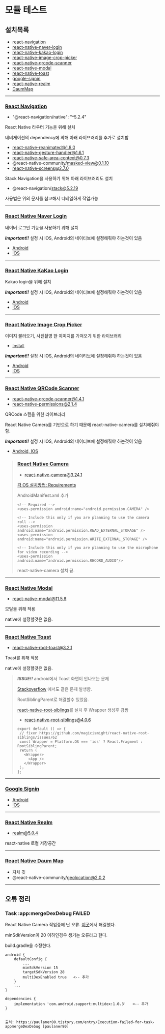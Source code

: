 # 모듈 테스트

## 설치목록

- [react-navigation](https://reactnavigation.org/docs/getting-started)
- [react-native-naver-login](https://github.com/react-native-seoul/react-native-naver-login)
- [react-native-kakao-login](https://github.com/react-native-seoul/react-native-kakao-login)
- [react-native-image-crop-picker](https://github.com/ivpusic/react-native-image-crop-picker)
- [react-native-qrcode-scanner](https://github.com/moaazsidat/react-native-qrcode-scanner)
- [react-native-modal](https://github.com/react-native-community/react-native-modal)
- [react-native-toast](https://github.com/magicismight/react-native-root-toast)
- [google-signin](https://github.com/react-native-community/google-signin)
- [react-native-realm](https://realm.io/docs/javascript/latest/)
- [DaumMap](https://github.com/asata/react-native-daummap)


---

### [React Navigation](https://reactnavigation.org/docs/getting-started)

+ "@react-navigation/native": "^5.2.4"

React Native 라우터 기능을 위해 설치

네비게이션의 dependency에 의해 아래 라이브러리를 추가로 설치함
+ react-native-reanimated@1.8.0
+ react-native-gesture-handler@1.6.1
+ react-native-safe-area-context@0.7.3
+ @react-native-community/masked-view@0.1.10
+ react-native-screens@2.7.0

Stack Navigation을 사용하기 위해 아래 라이브러리도 설치
+ @react-navigation/stack@5.2.19

사용법은 위의 문서를 참고해서 디테일하게 작업가능

---

### [React Native Naver Login](https://github.com/react-native-seoul/react-native-naver-login)

네이버 로그인 기능을 사용하기 위해 설치

***Important!!*** 설정 시 IOS, Android의 네이티브에 설정해줘야 하는것이 있음
- [Android](https://github.com/react-native-seoul/react-native-naver-login#additional-check-in-android)
- [IOS](https://github.com/react-native-seoul/react-native-naver-login#additional-check-in-android)


---

### [React Native KaKao Login](https://github.com/react-native-seoul/react-native-kakao-login)

Kakao login을 위해 설치

***Important!!*** 설정 시 IOS, Android의 네이티브에 설정해줘야 하는것이 있음
- [Android](https://github.com/react-native-seoul/react-native-kakao-login#android-1)
- [IOS](https://github.com/react-native-seoul/react-native-kakao-login#ios-1)


---

### [React Native Image Crop Picker](https://github.com/ivpusic/react-native-image-crop-picker)

이미지 불러오기, 사진촬영 한 이미지를 가져오기 위한 라이브러리
- [Install](https://github.com/ivpusic/react-native-image-crop-picker#install)

***Important!!*** 설정 시 IOS, Android의 네이티브에 설정해줘야 하는것이 있음
- [Android](https://github.com/ivpusic/react-native-image-crop-picker#android-1)
- [IOS](https://github.com/ivpusic/react-native-image-crop-picker#ios-1)

---

### [React Native QRCode Scanner](https://github.com/moaazsidat/react-native-qrcode-scanner)

- react-native-qrcode-scanner@1.4.1
- react-native-permissions@2.1.4

QRCode 스캔을 위한 라이브러리

React Native Camera를 기반으로 하기 때문에 react-native-camera를 설치해줘야 함.


***Important!!*** 설정 시 IOS, Android의 네이티브에 설정해줘야 하는것이 있음
- [Android, IOS](https://github.com/moaazsidat/react-native-qrcode-scanner#requirements)


> ### [React Native Camera](https://github.com/react-native-community/react-native-camera)
> - react-native-camera@3.24.1
> 
> [각 OS 설치방법: Requirements](https://github.com/react-native-community/react-native-camera/blob/master/docs/installation.md#requirements)
> 
> AndroidManifest.xml 추가
> ```
> <!-- Required -->
> <uses-permission android:name="android.permission.CAMERA" />
> 
> <!-- Include this only if you are planning to use the camera roll -->
> <uses-permission android:name="android.permission.READ_EXTERNAL_STORAGE" />
> <uses-permission android:name="android.permission.WRITE_EXTERNAL_STORAGE" />
> 
> <!-- Include this only if you are planning to use the microphone for video recording -->
> <uses-permission android:name="android.permission.RECORD_AUDIO"/>
> ```
> react-native-camera 설치 끝.

---

### [React Native Modal](https://github.com/react-native-community/react-native-modal)

- react-native-modal@11.5.6

모달을 위해 적용

native에 설정할것은 없음.

---

### [React Native Toast](https://github.com/magicismight/react-native-root-toast)

- react-native-root-toast@3.2.1

Toast를 위해 적용

native에 설정할것은 없음.

> ***ISSUE!!*** android에서 Toast 화면이 안나오는 문제
>
> [Stackoverflow](https://github.com/magicismight/react-native-root-siblings/issues/62#issuecomment-609889432) 에서도 같은 문제 발생함.
> 
> RootSiblingParent로 해결할수 있었음.
>
> [react-native-root-siblings](https://github.com/magicismight/react-native-root-siblings)를 설치 후 Wrapper 생성후 감쌈
> - react-native-root-siblings@4.0.6
> ```
> export default () => {
>  // fixer https://github.com/magicismight/react-native-root-siblings/issues/62
>  const Wrapper = Platform.OS === 'ios' ? React.Fragment : RootSiblingParent;
>  return (
>    <Wrapper>
>      <App />
>    </Wrapper>
>  );
> };
> ```

---

### [Google Signin](https://github.com/react-native-community/google-signin)

 - [Android](https://github.com/react-native-community/google-signin/blob/master/docs/android-guide.md)
 - [IOS](https://github.com/react-native-community/google-signin/blob/master/docs/ios-guide.md)

---

### [React Native Realm](https://realm.io/docs/javascript/latest/)
- realm@5.0.4

react-native 로컬 저장공간

---

### [React Native Daum Map](https://github.com/asata/react-native-daummap)
- 자체 깃
- @react-native-community/geolocation@2.0.2



---
## 오류 정리

### Task :app:mergeDexDebug FAILED

React Native Camera 작업중에 난 오류.
[이곳](https://paulaner80.tistory.com/entry/Execution-failed-for-task-appmergeDexDebug)에서 해결했다.

minSdkVersion이 20 이하인경우 생기는 오류라고 한다.

build.gradle을 수정한다.
```
android {
    defaultConfig {
        ...
        minSdkVersion 15
        targetSdkVersion 28
        multiDexEnabled true   <-- 추가
    }
    ...
}

dependencies {
    implementation 'com.android.support:multidex:1.0.3'   <-- 추가
}


출처: https://paulaner80.tistory.com/entry/Execution-failed-for-task-appmergeDexDebug [paulaner80]
```

